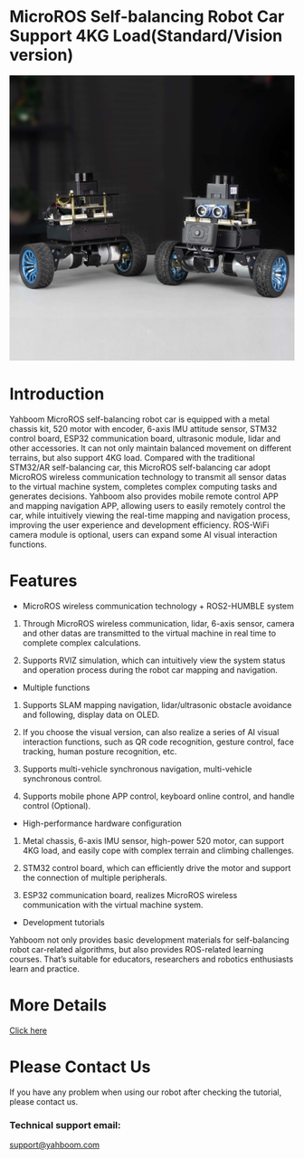 # MicroROS Self-balancing Robot Car Support 4KG Load(Standard/Vision version)
![](https://github.com/YahboomTechnology/MicroROS-Self-balancing-Robot/blob/main/MicroROS-Self-balancing-Robot.jpg)
# Introduction
Yahboom MicroROS self-balancing robot car is equipped with a metal chassis kit, 520 motor with encoder, 6-axis IMU attitude sensor, STM32 control board, ESP32 communication board, ultrasonic module, lidar and other accessories. It can not only maintain balanced movement on different terrains, but also support 4KG load. Compared with the traditional STM32/AR self-balancing car, this MicroROS self-balancing car adopt MicroROS wireless communication technology to transmit all sensor datas to the virtual machine system, completes complex computing tasks and generates decisions. Yahboom also provides mobile remote control APP and mapping navigation APP, allowing users to easily remotely control the car, while intuitively viewing the real-time mapping and navigation process, improving the user experience and development efficiency. ROS-WiFi camera module is optional, users can expand some AI visual interaction functions.
# Features
* MicroROS wireless communication technology + ROS2-HUMBLE system

1) Through MicroROS wireless communication, lidar, 6-axis sensor, camera and other datas are transmitted to the virtual machine in real time to complete complex calculations.

2) Supports RVIZ simulation, which can intuitively view the system status and operation process during the robot car mapping and navigation.

* Multiple functions

1) Supports SLAM mapping navigation, lidar/ultrasonic obstacle avoidance and following, display data on OLED.

2) If you choose the visual version, can also realize a series of AI visual interaction functions, such as QR code recognition, gesture control, face tracking, human posture recognition, etc.

3) Supports multi-vehicle synchronous navigation, multi-vehicle synchronous control.

4) Supports mobile phone APP control, keyboard online control, and handle control (Optional).

* High-performance hardware configuration

1) Metal chassis, 6-axis IMU sensor, high-power 520 motor, can support 4KG load, and easily cope with complex terrain and climbing challenges.

2) STM32 control board, which can efficiently drive the motor and support the connection of multiple peripherals.

3) ESP32 communication board, realizes MicroROS wireless communication with the virtual machine system.

* Development tutorials

Yahboom not only provides basic development materials for self-balancing robot car-related algorithms, but also provides ROS-related learning courses. That’s suitable for educators, researchers and robotics enthusiasts learn and practice.

# More Details
[Click here](https://category.yahboom.net/products/microros-self-balancing-robot)

# Please Contact Us
If you have any problem when using our robot after checking the tutorial, please contact us.

### Technical support email: 
support@yahboom.com
